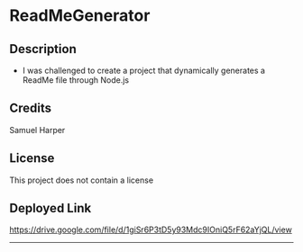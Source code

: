 # ReadMeGenerator

## Description

- I was challenged to create a project that dynamically generates a ReadMe file through Node.js

## Credits

Samuel Harper

## License

This project does not contain a license

## Deployed Link 

https://drive.google.com/file/d/1giSr6P3tD5y93Mdc9IOniQ5rF62aYjQL/view

---
